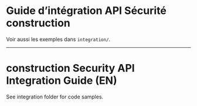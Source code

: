 # Guide d’intégration API Sécurité construction

Voir aussi les exemples dans `integration/`.

---

# construction Security API Integration Guide (EN)

See integration folder for code samples.
